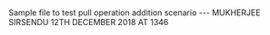 #
Sample file to test pull operation addition scenario --- MUKHERJEE SIRSENDU 12TH DECEMBER 2018 AT 1346
